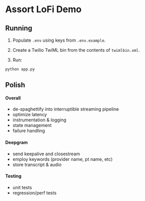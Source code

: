 # Assort LoFi Demo

## Running

1. Populate `.env` using keys from `.env.example`.

2. Create a Twilio TwiML bin from the contents of `twimlbin.xml`.

3. Run:

```sh
python app.py
```

## Polish

#### Overall
- de-spaghettify into interruptible streaming pipeline
- optimize latency
- instrumentation & logging
- state management
- failure handling

#### Deepgram
- send keepalive and closestream
- employ keywords (provider name, pt name, etc)
- store transcript & audio

#### Testing
- unit tests
- regression/perf tests
